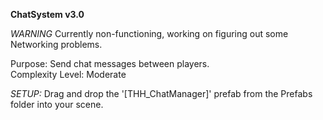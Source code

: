 **ChatSystem v3.0**

*WARNING* Currently non-functioning, working on figuring out some Networking problems.

Purpose: Send chat messages between players.<br/>
Complexity Level: Moderate

*SETUP:* Drag and drop the '[THH_ChatManager]' prefab from the Prefabs folder into your scene.

